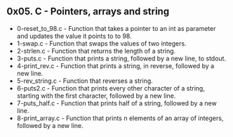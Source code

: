 ## 0x05. C - Pointers, arrays and string
* 0-reset_to_98.c - Function that takes a pointer to an int as parameter and updates the value it points to to 98.
* 1-swap.c - Function that swaps the values of two integers.
* 2-strlen.c - Function that returns the length of a string.
* 3-puts.c - Function that prints a string, followed by a new line, to stdout.
* 4-print_rev.c - Function that prints a string, in reverse, followed by a new line.
* 5-rev_string.c - Function that reverses a string.
* 6-puts2.c - Function that prints every other character of a string, starting with the first character, followed by a new line.
* 7-puts_half.c - Function that prints half of a string, followed by a new line.
* 8-print_array.c - Function that prints n elements of an array of integers, followed by a new line.
